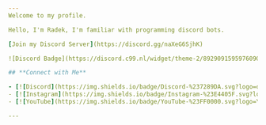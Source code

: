 ```yaml
---
Welcome to my profile.

Hello, I'm Radek, I'm familiar with programming discord bots.

[Join my Discord Server](https://discord.gg/naXeG6SjhK)

![Discord Badge](https://discord.c99.nl/widget/theme-2/892909159597609000.png)

## **Connect with Me**

- [![Discord](https://img.shields.io/badge/Discord-%237289DA.svg?logo=discord&logoColor=white)](https://discord.com/users/892909159597609000)
- [![Instagram](https://img.shields.io/badge/Instagram-%23E4405F.svg?logo=Instagram&logoColor=white)](https://instagram.com/)
- [![YouTube](https://img.shields.io/badge/YouTube-%23FF0000.svg?logo=YouTube&logoColor=white)](https://www.youtube.com/@radzioo)

---
```

